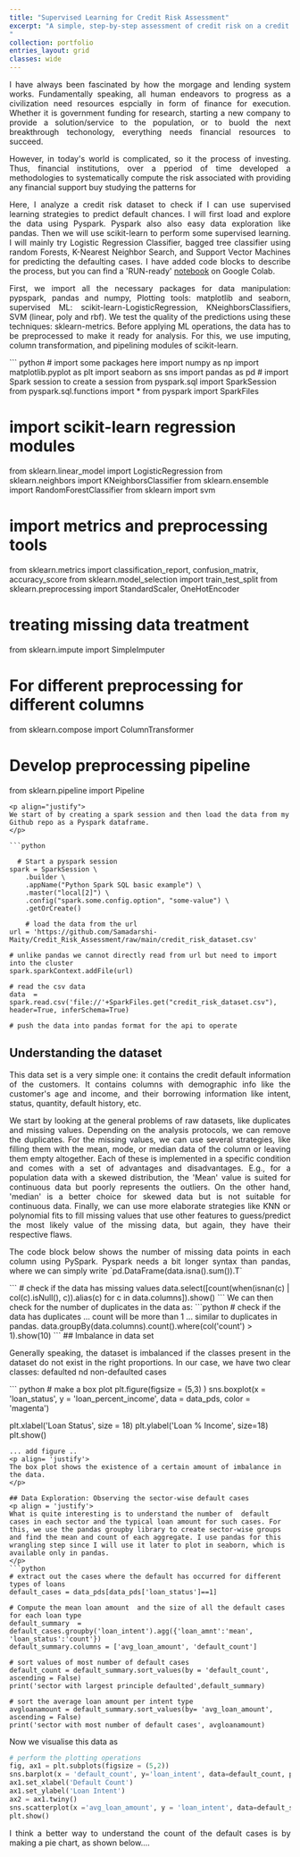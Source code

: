 ```yaml
---
title: "Supervised Learning for Credit Risk Assessment"
excerpt: "A simple, step-by-step assessment of credit risk on a credit dataset. The data exploration uses Pyspark and Pandas, and ML implementation uses Scikit-learn.
"
collection: portfolio
entries_layout: grid
classes: wide
---
```

<p align="justify">
I have always been fascinated by how the morgage and lending system works. Fundamentally speaking, all human endeavors to progress as a civilization need resources espcially in form of finance for execution. Whether it is government funding for research, starting a new company to provide a solution/service to the population, or to buold the next breakthrough techonology, everything needs financial resources to succeed. 
</p>
<p align="justify">
However, in today's world is complicated, so it the process of investing. Thus, financial institutions, over a pperiod of time developed a methodologies to systematically compute the risk associated with providing any financial support buy studying the patterns for   
</p>
<p align="justify">
Here, I analyze a credit risk dataset to check if I can use supervised learning strategies to predict default chances. I will first load and explore the data using Pyspark. Pyspark also also easy data exploration like pandas. Then we will use scikit-learn to perform some supervised learning. I will mainly try Logistic Regression Classifier, bagged tree classifier using random Forests, K-Nearest Neighbor Search, and Support Vector Machines for predicting the defaulting cases. I have added code blocks to describe the process, but you can find a 'RUN-ready' <a href ='https://colab.research.google.com/drive/1xQtpyV824M2Gl-wsdF8CkGhBHT0KKcxv?usp=sharing'>notebook</a> on Google Colab.
</p>
<p align="justify">
First, we import all the necessary packages 
for data manipulation: pypspark, pandas and numpy, Plotting tools: matplotlib and seaborn, supervised ML: scikit-learn-LogisticRegression,  KNeighborsClassifiers, SVM (linear, poly and rbf). We test the quality of the predictions using these techniques: sklearn-metrics. 
Before applying ML operations, the data has to be preprocessed to make it ready for analysis. For this, we use imputing, column transformation, and pipelining modules of scikit-learn. 
</p>
  ``` python
  # import some packages here
import numpy as np
import matplotlib.pyplot as plt
import seaborn as sns
import pandas as pd
#  import Spark session to create a session
from pyspark.sql import SparkSession
from pyspark.sql.functions import *
from pyspark import SparkFiles

# import scikit-learn regression modules
from sklearn.linear_model import LogisticRegression
from sklearn.neighbors import KNeighborsClassifier
from sklearn.ensemble import RandomForestClassifier
from sklearn import svm

# import metrics and preprocessing tools
from sklearn.metrics import classification_report, confusion_matrix, accuracy_score
from sklearn.model_selection import train_test_split
from sklearn.preprocessing import StandardScaler, OneHotEncoder
# treating missing data treatment
from sklearn.impute import SimpleImputer
# For different preprocessing for different columns
from sklearn.compose import ColumnTransformer
# Develop preprocessing pipeline
from sklearn.pipeline import Pipeline
```
<p align="justify">
We start of by creating a spark session and then load the data from my Github repo as a Pyspark dataframe.
</p>

```python 
  
  # Start a pyspark session
spark = SparkSession \
    .builder \
    .appName("Python Spark SQL basic example") \
    .master("local[2]") \
    .config("spark.some.config.option", "some-value") \
    .getOrCreate()
	
	# load the data from the url
url = 'https://github.com/Samadarshi-Maity/Credit_Risk_Assessment/raw/main/credit_risk_dataset.csv'

# unlike pandas we cannot directly read from url but need to import into the cluster
spark.sparkContext.addFile(url)

# read the csv data
data  = spark.read.csv('file://'+SparkFiles.get("credit_risk_dataset.csv"), header=True, inferSchema=True)

# push the data into pandas format for the api to operate
  ```
## Understanding the dataset
<p align='justify'>
This data set is a very simple one: it contains the credit default information of the customers. It contains columns with demographic info like the customer's age and income, and their borrowing  information like intent, status, quantity, default history, etc.  
</p>

<p align="justify">
We start by looking at the general problems of raw datasets, like duplicates and missing values. Depending on the analysis protocols, we can remove the duplicates. For the missing values, we can use several strategies, like filling them with the mean, mode, or median data of the column or leaving them empty altogether. Each of these is implemented in a  specific condition and comes with a set of advantages and disadvantages. E.g., for a population data with a skewed distribution, the 'Mean' value is suited for continuous data but poorly  represents the outliers. On the other hand, 'median' is a better choice for skewed data but is not suitable for continuous data. Finally, we can use more elaborate strategies like KNN or polynomial fits to fill missing values that use other features to guess/predict the most likely value of the missing data, but again, they have their respective flaws.
</p>

<p align='justify'>
The code block below shows the number of missing data points in each column using PySpark. Pyspark needs a bit longer syntax than pandas, where we can simply write `pd.DataFrame(data.isna().sum()).T`
</p>	
```
# check if the data has missing values
data.select([count(when(isnan(c) | col(c).isNull(), c)).alias(c) for c in data.columns]).show()
```
 We can then check for the number of duplicates in the data as: 
```python
# check if the data has duplicates ... count will be more than 1 ... similar to duplicates in pandas.
data.groupBy(data.columns).count().where(col('count') > 1).show(10)
```
## Imbalance in data set
<p align='justify'>
Generally speaking, the dataset is imbalanced if the classes present in the dataset do not exist in the right proportions. In our case, we have two clear classes: defaulted nd non-defaulted cases 
</p>
``` python
# make a box plot
plt.figure(figsize = (5,3) )
sns.boxplot(x = 'loan_status', y = 'loan_percent_income', data = data_pds, color = 'magenta')

plt.xlabel('Loan Status', size = 18)
plt.ylabel('Loan % Income', size=18)
plt.show()
```
... add figure ..
<p align= 'justify'>
The box plot shows the existence of a certain amount of imbalance in the data.
</p>

## Data Exploration: Observing the sector-wise default cases
<p align = 'justify'>
What is quite interesting is to understand the number of  default cases in each sector and the typical loan amount for such cases. For this, we use the pandas groupby library to create sector-wise groups and find the mean and count of each aggregate. I use pandas for this wrangling step since I will use it later to plot in seaborn, which is available only in pandas.
</p>
```python
# extract out the cases where the default has occurred for different types of loans
default_cases = data_pds[data_pds['loan_status']==1]

# Compute the mean loan amount  and the size of all the default cases for each loan type
default_summary  = default_cases.groupby('loan_intent').agg({'loan_amnt':'mean', 'loan_status':'count'})
default_summary.columns = ['avg_loan_amount', 'default_count']

# sort values of most number of default cases
default_count = default_summary.sort_values(by = 'default_count', ascending = False)
print('sector with largest principle defaulted',default_summary)

# sort the average loan amount per intent type
avgloanamount = default_summary.sort_values(by= 'avg_loan_amount', ascending = False)
print('sector with most number of default cases', avgloanamount)
```
<p align = 'justify'>
Now we visualise this data as
</p>

```python
# perform the plotting operations
fig, ax1 = plt.subplots(figsize = (5,2))
sns.barplot(x = 'default_count', y='loan_intent', data=default_count, palette='viridis_r', ax = ax1, hue='loan_intent')
ax1.set_xlabel('Default Count')
ax1.set_ylabel('Loan Intent')
ax2 = ax1.twiny()
sns.scatterplot(x ='avg_loan_amount', y = 'loan_intent', data=default_summary, color = 'red', ax =  ax2)
plt.show()
```
<p align = 'justify'>
I think a better way to understand the count of the default cases is by making a pie chart,
as shown below.... 
</p>






 


